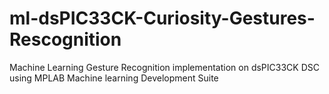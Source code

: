 # ml-dsPIC33CK-Curiosity-Gestures-Rescognition
Machine Learning Gesture Recognition implementation on dsPIC33CK DSC using MPLAB Machine learning Development Suite
